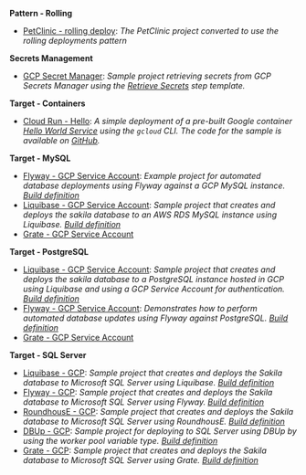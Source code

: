 **Pattern - Rolling**

- <a href="https://samples.octopus.app/app#/Spaces-45/projects/Projects-384/deployments/process" target="_blank">PetClinic - rolling deploy</a>: <i>The PetClinic project converted to use the rolling deployments pattern</i>
    
**Secrets Management**

- <a href="https://samples.octopus.app/app#/Spaces-822/projects/Projects-1703/deployments/process" target="_blank">GCP Secret Manager</a>: <i>Sample project retrieving secrets from GCP Secrets Manager using the [Retrieve Secrets](https://library.octopus.com/step-templates/9f5a9e3c-76b1-462f-972a-ae91d5deaa05/actiontemplate-gcp-secret-manager-retrieve-secrets) step template.</i>
    
**Target - Containers**

- <a href="https://samples.octopus.app/app#/Spaces-103/projects/Projects-1761/deployments/process" target="_blank">Cloud Run - Hello</a>: <i>A simple deployment of a pre-built Google container [Hello World Service](https://cloud.google.com/run/docs/samples/cloudrun-helloworld-service) using the `gcloud` CLI. The code for the sample is available on [GitHub](https://github.com/GoogleCloudPlatform/cloud-run-hello/).</i>
    
**Target - MySQL**

- <a href="https://samples.octopus.app/app#/Spaces-242/projects/Projects-2001/deployments/process" target="_blank">Flyway - GCP Service Account</a>: <i>Example project for automated database deployments using Flyway against a GCP MySQL instance. [Build definition](https://teamcity.octopussamples.com/buildConfiguration/Sakila_BuildFlyway)</i>
- <a href="https://samples.octopus.app/app#/Spaces-242/projects/Projects-2002/deployments/process" target="_blank">Liquibase - GCP Service Account</a>: <i>Sample project that creates and deploys the sakila database to an AWS RDS MySQL instance using Liquibase. [Build definition](https://teamcity.octopussamples.com/buildConfiguration/Sakila_BuildLiquibase)</i>
- <a href="https://samples.octopus.app/app#/Spaces-242/projects/Projects-2142/deployments/process" target="_blank">Grate - GCP Service Account</a>
    
**Target - PostgreSQL**

- <a href="https://samples.octopus.app/app#/Spaces-243/projects/Projects-1941/deployments/process" target="_blank">Liquibase - GCP Service Account</a>: <i>Sample project that creates and deploys the sakila database to a PostgreSQL instance hosted in GCP using Liquibase and using a GCP Service Account for authentication. [Build definition](https://teamcity.octopussamples.com/buildConfiguration/Sakila_BuildLiquibase)</i>
- <a href="https://samples.octopus.app/app#/Spaces-243/projects/Projects-1981/deployments/process" target="_blank">Flyway - GCP Service Account</a>: <i>Demonstrates how to perform automated database updates using Flyway against PostgreSQL. [Build definition](https://teamcity.octopussamples.com/buildConfiguration/Sakila_BuildFlyway)</i>
- <a href="https://samples.octopus.app/app#/Spaces-243/projects/Projects-2145/deployments/process" target="_blank">Grate - GCP Service Account</a>
    
**Target - SQL Server**

- <a href="https://samples.octopus.app/app#/Spaces-106/projects/Projects-1942/deployments/process" target="_blank">Liquibase - GCP</a>: <i>Sample project that creates and deploys the Sakila database to Microsoft SQL Server using Liquibase. [Build definition](https://teamcity.octopussamples.com/buildConfiguration/Sakila_BuildLiquibase)</i>
- <a href="https://samples.octopus.app/app#/Spaces-106/projects/Projects-1944/deployments/process" target="_blank">Flyway - GCP</a>: <i>Sample project that creates and deploys the Sakila database to Microsoft SQL Server using Flyway. [Build definition](https://teamcity.octopussamples.com/buildConfiguration/Sakila_BuildFlyway)</i>
- <a href="https://samples.octopus.app/app#/Spaces-106/projects/Projects-1945/deployments/process" target="_blank">RoundhousE - GCP</a>: <i>Sample project that creates and deploys the Sakila database to Microsoft SQL Server using RoundhousE. [Build definition](https://teamcity.octopussamples.com/buildConfiguration/Sakila_BuildRoundhouse)</i>
- <a href="https://samples.octopus.app/app#/Spaces-106/projects/Projects-1961/deployments/process" target="_blank">DBUp - GCP</a>: <i>Sample project for deploying to SQL Server using DBUp by using the worker pool variable type. [Build definition](https://teamcity.octopussamples.com/buildConfiguration/Sakila_BuildDBUp)</i>
- <a href="https://samples.octopus.app/app#/Spaces-106/projects/Projects-2149/deployments/process" target="_blank">Grate - GCP</a>: <i>Sample project that creates and deploys the Sakila database to Microsoft SQL Server using Grate. [Build definition](https://teamcity.octopussamples.com/buildConfiguration/Sakila_Grate)</i>
